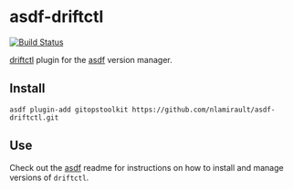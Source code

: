 # asdf-driftctl

[![Build Status](https://github.com/nlamirault/asdf-driftctl/workflows/main/badge.svg)](https://github.com/nlamirault/asdf-driftctl/actions)

[driftctl](https://github.com/cloudskiff/driftctl) plugin for the [asdf](https://github.com/asdf-vm/asdf) version manager.

## Install

```shell
asdf plugin-add gitopstoolkit https://github.com/nlamirault/asdf-driftctl.git
```

## Use

Check out the [asdf](https://github.com/asdf-vm/asdf) readme for instructions on how to install and manage versions of `driftctl`.
